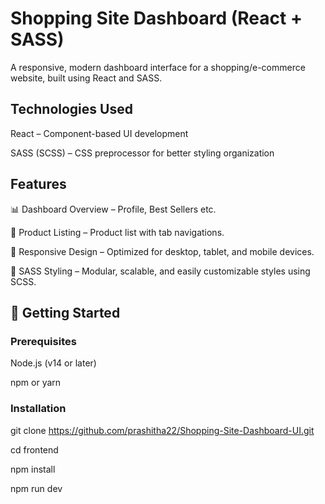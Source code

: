 
# Shopping Site Dashboard (React + SASS)

A responsive, modern dashboard interface for a shopping/e-commerce website, built using React and SASS.

## Technologies Used

React – Component-based UI development

SASS (SCSS) – CSS preprocessor for better styling organization
## Features

📊 Dashboard Overview – Profile, Best Sellers etc.

🛒 Product Listing – Product list with tab navigations.

📱 Responsive Design – Optimized for desktop, tablet, and mobile devices.

🎨 SASS Styling – Modular, scalable, and easily customizable styles using SCSS.
## 🚀 Getting Started

### Prerequisites
Node.js (v14 or later)

npm or yarn

### Installation

git clone https://github.com/prashitha22/Shopping-Site-Dashboard-UI.git

cd frontend

npm install

npm run dev